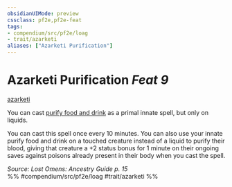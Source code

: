 ```yaml
---
obsidianUIMode: preview
cssclass: pf2e,pf2e-feat
tags:
- compendium/src/pf2e/loag
- trait/azarketi
aliases: ["Azarketi Purification"]
---
```

# Azarketi Purification  *Feat 9*  
[azarketi](rules/traits/azarketi-loag.md "Azarketi Ancestry & Heritage Trait")  


You can cast [purify food and drink](compendium/spells/purify-food-and-drink.md) as a primal innate spell, but only on liquids.

You can cast this spell once every 10 minutes. You can also use your innate purify food and drink on a touched creature instead of a liquid to purify their blood, giving that creature a +2 status bonus for 1 minute on their ongoing saves against poisons already present in their body when you cast the spell.

*Source: Lost Omens: Ancestry Guide p. 15*  
%% #compendium/src/pf2e/loag #trait/azarketi %%